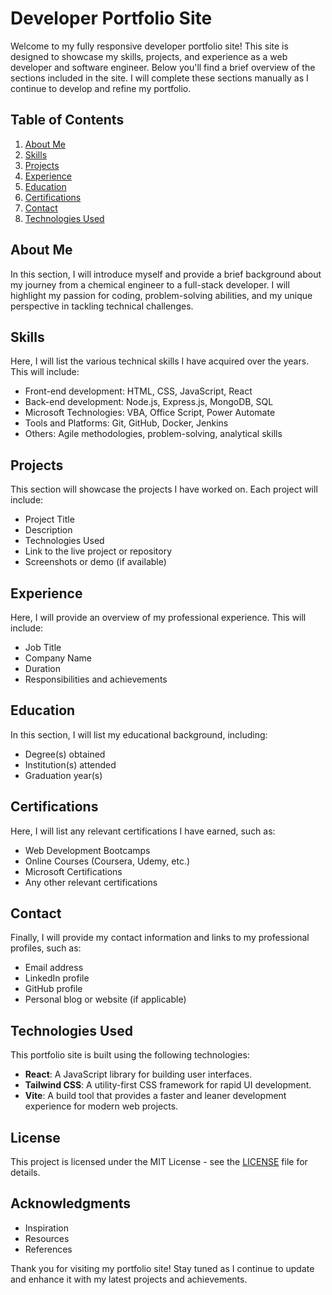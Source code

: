 # Developer Portfolio Site

Welcome to my fully responsive developer portfolio site! This site is designed to showcase my skills, projects, and experience as a web developer and software engineer. Below you'll find a brief overview of the sections included in the site. I will complete these sections manually as I continue to develop and refine my portfolio.

## Table of Contents

1. [About Me](#about-me)
2. [Skills](#skills)
3. [Projects](#projects)
4. [Experience](#experience)
5. [Education](#education)
6. [Certifications](#certifications)
7. [Contact](#contact)
8. [Technologies Used](#technologies-used)

## About Me

In this section, I will introduce myself and provide a brief background about my journey from a chemical engineer to a full-stack developer. I will highlight my passion for coding, problem-solving abilities, and my unique perspective in tackling technical challenges.

## Skills

Here, I will list the various technical skills I have acquired over the years. This will include:

- Front-end development: HTML, CSS, JavaScript, React
- Back-end development: Node.js, Express.js, MongoDB, SQL
- Microsoft Technologies: VBA, Office Script, Power Automate
- Tools and Platforms: Git, GitHub, Docker, Jenkins
- Others: Agile methodologies, problem-solving, analytical skills

## Projects

This section will showcase the projects I have worked on. Each project will include:

- Project Title
- Description
- Technologies Used
- Link to the live project or repository
- Screenshots or demo (if available)

## Experience

Here, I will provide an overview of my professional experience. This will include:

- Job Title
- Company Name
- Duration
- Responsibilities and achievements

## Education

In this section, I will list my educational background, including:

- Degree(s) obtained
- Institution(s) attended
- Graduation year(s)

## Certifications

Here, I will list any relevant certifications I have earned, such as:

- Web Development Bootcamps
- Online Courses (Coursera, Udemy, etc.)
- Microsoft Certifications
- Any other relevant certifications

## Contact

Finally, I will provide my contact information and links to my professional profiles, such as:

- Email address
- LinkedIn profile
- GitHub profile
- Personal blog or website (if applicable)

## Technologies Used

This portfolio site is built using the following technologies:

- **React**: A JavaScript library for building user interfaces.
- **Tailwind CSS**: A utility-first CSS framework for rapid UI development.
- **Vite**: A build tool that provides a faster and leaner development experience for modern web projects.

## License

This project is licensed under the MIT License - see the [LICENSE](LICENSE) file for details.

## Acknowledgments

- Inspiration
- Resources
- References

Thank you for visiting my portfolio site! Stay tuned as I continue to update and enhance it with my latest projects and achievements.
